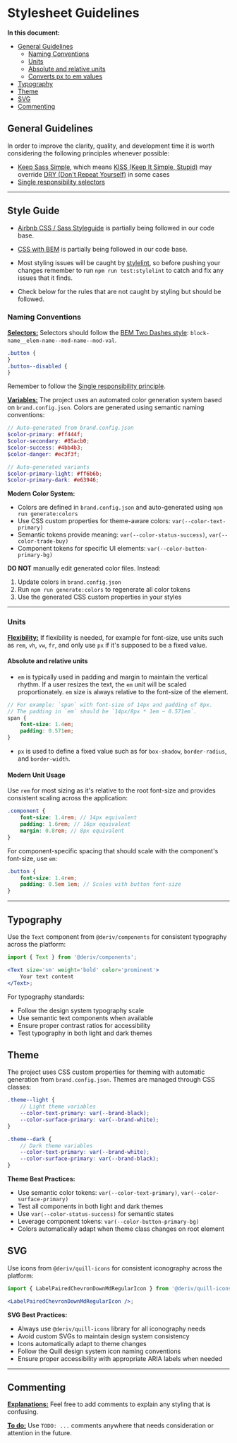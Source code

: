 # Stylesheet Guidelines

**In this document:**

- [General Guidelines](#general-guidelines)
    - [Naming Conventions](#naming-conventions)
    - [Units](#units)
    - [Absolute and relative units](#absolute-and-relative-units)
    - [Converts px to em values](#converts-px-to-em-values)
- [Typography](#typography)
- [Theme](#theme)
- [SVG](#svg)
- [Commenting](#commenting)

## General Guidelines

In order to improve the clarity, quality, and development time it is worth considering the following principles whenever possible:

- [Keep Sass Simple](https://www.sitepoint.com/keep-sass-simple/), which means [KISS (Keep It Simple, Stupid)](https://en.wikipedia.org/wiki/KISS_principle) may override [DRY (Don't Repeat Yourself)](https://en.wikipedia.org/wiki/Don't_repeat_yourself) in some cases
- [Single responsibility selectors](https://en.bem.info/methodology/css/#single-responsibility-principle)

---

## Style Guide

- [Airbnb CSS / Sass Styleguide](https://github.com/airbnb/css/blob/master/README.md) is partially being followed in our code base.

- [CSS with BEM](https://en.bem.info/methodology/css/) is partially being followed in our code base.

- Most styling issues will be caught by [stylelint](https://github.com/stylelint/stylelint/blob/master/README.md), so before pushing your changes remember to run `npm run test:stylelint` to catch and fix any issues that it finds.

- Check below for the rules that are not caught by styling but should be followed.

### Naming Conventions

<a id="naming-conventions-selectors"></a>
**[Selectors:](#naming-conventions-selectors)** Selectors should follow the [BEM Two Dashes style](https://en.bem.info/methodology/naming-convention/#two-dashes-style): `block-name__elem-name--mod-name--mod-val`.

```scss
.button {
}
.button--disabled {
}
```

Remember to follow the [Single responsibility principle](https://en.bem.info/methodology/css/#single-responsibility-principle).

<a id="naming-conventions-variables"></a>
**[Variables:](#naming-conventions-variables)** The project uses an automated color generation system based on `brand.config.json`. Colors are generated using semantic naming conventions:

```scss
// Auto-generated from brand.config.json
$color-primary: #ff444f;
$color-secondary: #85acb0;
$color-success: #4bb4b3;
$color-danger: #ec3f3f;

// Auto-generated variants
$color-primary-light: #ff6b6b;
$color-primary-dark: #e63946;
```

**Modern Color System:**

- Colors are defined in `brand.config.json` and auto-generated using `npm run generate:colors`
- Use CSS custom properties for theme-aware colors: `var(--color-text-primary)`
- Semantic tokens provide meaning: `var(--color-status-success)`, `var(--color-trade-buy)`
- Component tokens for specific UI elements: `var(--color-button-primary-bg)`

**DO NOT** manually edit generated color files. Instead:

1. Update colors in `brand.config.json`
2. Run `npm run generate:colors` to regenerate all color tokens
3. Use the generated CSS custom properties in your styles

---

### Units

<a id="units-flexibility"></a>
**[Flexibility:](#units-flexibility)** If flexibility is needed, for example for font-size, use units such as `rem`, `vh`, `vw`, `fr`, and only use `px` if it's supposed to be a fixed value.

#### Absolute and relative units

- `em` is typically used in padding and margin to maintain the vertical rhythm. If a user resizes the text, the `em` unit will be scaled proportionately. `em` size is always relative to the font-size of the element.

```scss
// For example: `span` with font-size of 14px and padding of 8px.
// The padding in `em` should be `14px/8px * 1em ~ 0.571em`.
span {
    font-size: 1.4em;
    padding: 0.571em;
}
```

- `px` is used to define a fixed value such as for `box-shadow`, `border-radius`, and `border-width`.

#### Modern Unit Usage

Use `rem` for most sizing as it's relative to the root font-size and provides consistent scaling across the application:

```scss
.component {
    font-size: 1.4rem; // 14px equivalent
    padding: 1.6rem; // 16px equivalent
    margin: 0.8rem; // 8px equivalent
}
```

For component-specific spacing that should scale with the component's font-size, use `em`:

```scss
.button {
    font-size: 1.4rem;
    padding: 0.5em 1em; // Scales with button font-size
}
```

---

## Typography

Use the `Text` component from `@deriv/components` for consistent typography across the platform:

```jsx
import { Text } from '@deriv/components';

<Text size='sm' weight='bold' color='prominent'>
    Your text content
</Text>;
```

For typography standards:

- Follow the design system typography scale
- Use semantic text components when available
- Ensure proper contrast ratios for accessibility
- Test typography in both light and dark themes

## Theme

The project uses CSS custom properties for theming with automatic generation from `brand.config.json`. Themes are managed through CSS classes:

```scss
.theme--light {
    // Light theme variables
    --color-text-primary: var(--brand-black);
    --color-surface-primary: var(--brand-white);
}

.theme--dark {
    // Dark theme variables
    --color-text-primary: var(--brand-white);
    --color-surface-primary: var(--brand-black);
}
```

**Theme Best Practices:**

- Use semantic color tokens: `var(--color-text-primary)`, `var(--color-surface-primary)`
- Test all components in both light and dark themes
- Use `var(--color-status-success)` for semantic states
- Leverage component tokens: `var(--color-button-primary-bg)`
- Colors automatically adapt when theme class changes on root element

## SVG

Use icons from `@deriv/quill-icons` for consistent iconography across the platform:

```jsx
import { LabelPairedChevronDownMdRegularIcon } from '@deriv/quill-icons';

<LabelPairedChevronDownMdRegularIcon />;
```

**SVG Best Practices:**

- Always use `@deriv/quill-icons` library for all iconography needs
- Avoid custom SVGs to maintain design system consistency
- Icons automatically adapt to theme changes
- Follow the Quill design system icon naming conventions
- Ensure proper accessibility with appropriate ARIA labels when needed

---

## Commenting

<a id="commenting-explanations"></a>
**[Explanations:](#commenting-explanations)** Feel free to add comments to explain any styling that is confusing.

<a id="commenting-todo"></a>
**[To do:](#commenting-todo)** Use `TODO: ...` comments anywhere that needs consideration or attention in the future.
